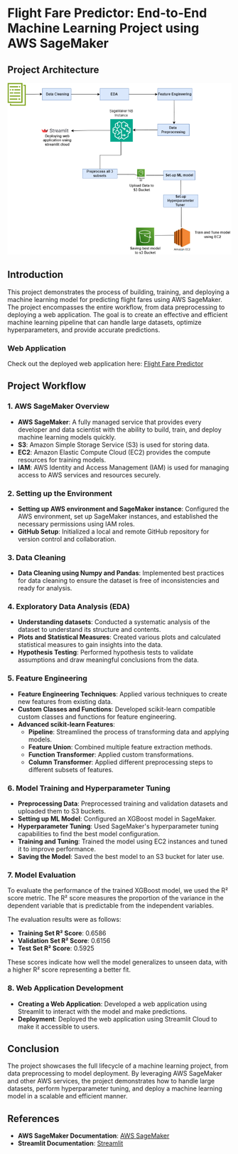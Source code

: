# Flight Fare Predictor: End-to-End Machine Learning Project using AWS SageMaker


## Project Architecture

![Flight Fare Predictor Architecture](images/FlightFarePredictor_architecture.drawio.png)


## Introduction

This project demonstrates the process of building, training, and deploying a machine learning model for predicting flight fares using AWS SageMaker. The project encompasses the entire workflow, from data preprocessing to deploying a web application. The goal is to create an effective and efficient machine learning pipeline that can handle large datasets, optimize hyperparameters, and provide accurate predictions.

### Web Application

Check out the deployed web application here: [Flight Fare Predictor](https://aws-sagemaker-flightfarepredictor-mridrukbwuejehfenkku72.streamlit.app/)


## Project Workflow

### 1. AWS SageMaker Overview

- **AWS SageMaker**: A fully managed service that provides every developer and data scientist with the ability to build, train, and deploy machine learning models quickly.
- **S3**: Amazon Simple Storage Service (S3) is used for storing data.
- **EC2**: Amazon Elastic Compute Cloud (EC2) provides the compute resources for training models.
- **IAM**: AWS Identity and Access Management (IAM) is used for managing access to AWS services and resources securely.

### 2. Setting up the Environment

- **Setting up AWS environment and SageMaker instance**: Configured the AWS environment, set up SageMaker instances, and established the necessary permissions using IAM roles.
- **GitHub Setup**: Initialized a local and remote GitHub repository for version control and collaboration.

### 3. Data Cleaning

- **Data Cleaning using Numpy and Pandas**: Implemented best practices for data cleaning to ensure the dataset is free of inconsistencies and ready for analysis.

### 4. Exploratory Data Analysis (EDA)

- **Understanding datasets**: Conducted a systematic analysis of the dataset to understand its structure and contents.
- **Plots and Statistical Measures**: Created various plots and calculated statistical measures to gain insights into the data.
- **Hypothesis Testing**: Performed hypothesis tests to validate assumptions and draw meaningful conclusions from the data.

### 5. Feature Engineering

- **Feature Engineering Techniques**: Applied various techniques to create new features from existing data.
- **Custom Classes and Functions**: Developed scikit-learn compatible custom classes and functions for feature engineering.
- **Advanced scikit-learn Features**:
  - **Pipeline**: Streamlined the process of transforming data and applying models.
  - **Feature Union**: Combined multiple feature extraction methods.
  - **Function Transformer**: Applied custom transformations.
  - **Column Transformer**: Applied different preprocessing steps to different subsets of features.

### 6. Model Training and Hyperparameter Tuning

- **Preprocessing Data**: Preprocessed training and validation datasets and uploaded them to S3 buckets.
- **Setting up ML Model**: Configured an XGBoost model in SageMaker.
- **Hyperparameter Tuning**: Used SageMaker's hyperparameter tuning capabilities to find the best model configuration.
- **Training and Tuning**: Trained the model using EC2 instances and tuned it to improve performance.
- **Saving the Model**: Saved the best model to an S3 bucket for later use.

### 7. Model Evaluation

To evaluate the performance of the trained XGBoost model, we used the R² score metric. The R² score measures the proportion of the variance in the dependent variable that is predictable from the independent variables. 

The evaluation results were as follows:
- **Training Set R² Score**: 0.6586
- **Validation Set R² Score**: 0.6156
- **Test Set R² Score**: 0.5925

These scores indicate how well the model generalizes to unseen data, with a higher R² score representing a better fit.

### 8. Web Application Development

- **Creating a Web Application**: Developed a web application using Streamlit to interact with the model and make predictions.
- **Deployment**: Deployed the web application using Streamlit Cloud to make it accessible to users.

## Conclusion

The project showcases the full lifecycle of a machine learning project, from data preprocessing to model deployment. By leveraging AWS SageMaker and other AWS services, the project demonstrates how to handle large datasets, perform hyperparameter tuning, and deploy a machine learning model in a scalable and efficient manner.


## References

- **AWS SageMaker Documentation**: [AWS SageMaker](https://docs.aws.amazon.com/sagemaker/latest/dg/whatis.html)
- **Streamlit Documentation**: [Streamlit](https://docs.streamlit.io/)
